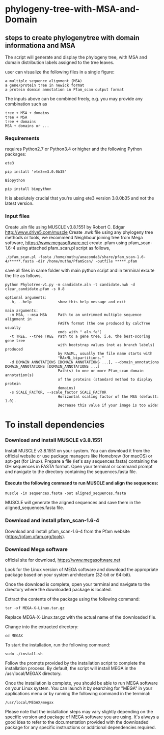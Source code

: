 # phylogeny-tree-with-MSA-and-Domain

## steps to create phylogenytree with domain informationa and MSA 

The script will generate and display the phylogeny tree, with MSA and domain distribution labels assigned to the tree leaves.

user can visualize the following files in a single figure:

    a multiple sequence alignment (MSA)
    a gene/protein tree in newick format
    a protein domain annotation in Pfam_scan output format

The inputs above can be combined freely, e.g. you may provide any combination such as

    tree + MSA + domains
    tree + MSA
    tree + domains
    MSA + domains or ... 
    
### Requirements

 requires Python2.7 or Python3.4 or higher and the following Python packages:

    ete3
```
pip install 'ete3==3.0.0b35'
```
    Biopython
```
pip install biopython
```
It is absolutely crucial that you're using ete3 version 3.0.0b35 and not the latest version.

### Input files 

Create .aln file using MUSCLE v3.8.1551 by Robert C. Edgar http://www.drive5.com/muscle
Create .nwk file using any phylogeny tree methods or tools, we recommend Neighbour joining tree from Mega software, https://www.megasoftware.net
create .pfam using pfam_scan-1.6-4 using attached pfam_scan.pl script as follows, 
```
./pfam_scan.pl -fasta /home/muthu/anaconda3/share/pfam_scan-1.6-4/*****.fasta -dir /home/muthu/PfamScan/ -outfile *****.pfam
```
save all files in same folder with main python script and in terminal excute the file as follows,
```
python Phylotree-v1.py -m candidate.aln -t candidate.nwk -d clear_candidate.pfam -s 0.8

optional arguments:
  -h, --help            show this help message and exit

main arguments:
  -m MSA, --msa MSA     Path to an untrimmed multiple sequence alignment in
                        FASTA format (the one produced by calcTree usually
                        ends with "_aln.fa")
  -t TREE, --tree TREE  Path to a gene tree, i.e. the best-scoring gene tree
                        with bootstrap values (not as branch labels) produced
                        by RAxML, usually the file name starts with
                        "RAxML_bipartitions."
  -d DOMAIN_ANNOTATIONS [DOMAIN_ANNOTATIONS ...], --domain_annotations DOMAIN_ANNOTATIONS [DOMAIN_ANNOTATIONS ...]
                        Path(s) to one or more Pfam_scan domain annotation(s)
                        of the proteins (standard method to display protein
                        domains)
  -s SCALE_FACTOR, --scale_factor SCALE_FACTOR
                        Horizontal scaling factor of the MSA (default: 1.0).
                        Decrease this value if your image is too wide!
```

# To install dependencies 

### Download and install MUSCLE v3.8.1551
Install MUSCLE v3.8.1551 on your system. You can download it from the official website or use package managers like Homebrew (for macOS) or apt-get (for Linux).
Prepare a file (let's say sequences.fasta) containing the GH sequences in FASTA format.
Open your terminal or command prompt and navigate to the directory containing the sequences.fasta file.
#### Execute the following command to run MUSCLE and align the sequences:

```
muscle -in sequences.fasta -out aligned_sequences.fasta

```
MUSCLE will generate the aligned sequences and save them in the aligned_sequences.fasta file.

### Download and install pfam_scan-1.6-4 

Download and install pfam_scan-1.6-4 from the Pfam website (https://pfam.xfam.org/tools).

### Download Mega software
official site for download, 
 https://www.megasoftware.net
 
Look for the Linux version of MEGA software and download the appropriate package based on your system architecture (32-bit or 64-bit).

Once the download is complete, open your terminal and navigate to the directory where the downloaded package is located.

Extract the contents of the package using the following command:

```
tar -xf MEGA-X-Linux.tar.gz

```
Replace MEGA-X-Linux.tar.gz with the actual name of the downloaded file.

Change into the extracted directory:
```
cd MEGAX

```
To start the installation, run the following command:
```
sudo ./install.sh

```

Follow the prompts provided by the installation script to complete the installation process. By default, the script will install MEGA in the /usr/local/MEGAX directory.

Once the installation is complete, you should be able to run MEGA software on your Linux system. You can launch it by searching for "MEGA" in your applications menu or by running the following command in the terminal:
```
/usr/local/MEGAX/megax
```
Please note that the installation steps may vary slightly depending on the specific version and package of MEGA software you are using. It's always a good idea to refer to the documentation provided with the downloaded package for any specific instructions or additional dependencies required.

